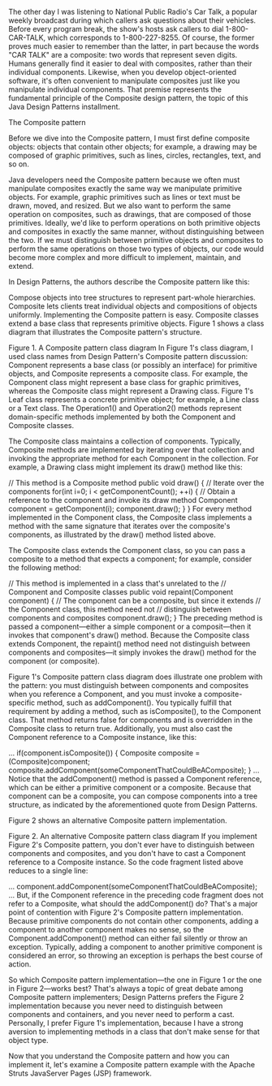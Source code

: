 The other day I was listening to National Public Radio's Car Talk, a popular weekly broadcast during which callers ask questions about their vehicles. Before every program break, the show's hosts ask callers to dial 1-800-CAR-TALK, which corresponds to 1-800-227-8255. Of course, the former proves much easier to remember than the latter, in part because the words "CAR TALK" are a composite: two words that represent seven digits. Humans generally find it easier to deal with composites, rather than their individual components. Likewise, when you develop object-oriented software, it's often convenient to manipulate composites just like you manipulate individual components. That premise represents the fundamental principle of the Composite design pattern, the topic of this Java Design Patterns installment.

The Composite pattern

Before we dive into the Composite pattern, I must first define composite objects: objects that contain other objects; for example, a drawing may be composed of graphic primitives, such as lines, circles, rectangles, text, and so on.

Java developers need the Composite pattern because we often must manipulate composites exactly the same way we manipulate primitive objects. For example, graphic primitives such as lines or text must be drawn, moved, and resized. But we also want to perform the same operation on composites, such as drawings, that are composed of those primitives. Ideally, we'd like to perform operations on both primitive objects and composites in exactly the same manner, without distinguishing between the two. If we must distinguish between primitive objects and composites to perform the same operations on those two types of objects, our code would become more complex and more difficult to implement, maintain, and extend.

In Design Patterns, the authors describe the Composite pattern like this:

Compose objects into tree structures to represent part-whole hierarchies. Composite lets clients treat individual objects and compositions of objects uniformly.
Implementing the Composite pattern is easy. Composite classes extend a base class that represents primitive objects. Figure 1 shows a class diagram that illustrates the Composite pattern's structure.


Figure 1. A Composite pattern class diagram
In Figure 1's class diagram, I used class names from Design Pattern's Composite pattern discussion: Component represents a base class (or possibly an interface) for primitive objects, and Composite represents a composite class. For example, the Component class might represent a base class for graphic primitives, whereas the Composite class might represent a Drawing class. Figure 1's Leaf class represents a concrete primitive object; for example, a Line class or a Text class. The Operation1() and Operation2() methods represent domain-specific methods implemented by both the Component and Composite classes.

The Composite class maintains a collection of components. Typically, Composite methods are implemented by iterating over that collection and invoking the appropriate method for each Component in the collection. For example, a Drawing class might implement its draw() method like this:

// This method is a Composite method
public void draw() {
   // Iterate over the components
   for(int i=0; i < getComponentCount(); ++i) {
      // Obtain a reference to the component and invoke its draw method
      Component component = getComponent(i);
      component.draw();
   }
}
For every method implemented in the Component class, the Composite class implements a method with the same signature that iterates over the composite's components, as illustrated by the draw() method listed above.

The Composite class extends the Component class, so you can pass a composite to a method that expects a component; for example, consider the following method:

// This method is implemented in a class that's unrelated to the
// Component and Composite classes
public void repaint(Component component) {
   // The component can be a composite, but since it extends
   // the Component class, this method need not
   //  distinguish between components and composites
   component.draw();
}
The preceding method is passed a component—either a simple component or a composit—then it invokes that component's draw() method. Because the Composite class extends Component, the repaint() method need not distinguish between components and composites—it simply invokes the draw() method for the component (or composite).

Figure 1's Composite pattern class diagram does illustrate one problem with the pattern: you must distinguish between components and composites when you reference a Component, and you must invoke a composite-specific method, such as addComponent(). You typically fulfill that requirement by adding a method, such as isComposite(), to the Component class. That method returns false for components and is overridden in the Composite class to return true. Additionally, you must also cast the Component reference to a Composite instance, like this:

...
if(component.isComposite()) {
   Composite composite = (Composite)component;
   composite.addComponent(someComponentThatCouldBeAComposite);
}
...
Notice that the addComponent() method is passed a Component reference, which can be either a primitive component or a composite. Because that component can be a composite, you can compose components into a tree structure, as indicated by the aforementioned quote from Design Patterns.

Figure 2 shows an alternative Composite pattern implementation.


Figure 2. An alternative Composite pattern class diagram
If you implement Figure 2's Composite pattern, you don't ever have to distinguish between components and composites, and you don't have to cast a Component reference to a Composite instance. So the code fragment listed above reduces to a single line:

...
component.addComponent(someComponentThatCouldBeAComposite);
...
But, if the Component reference in the preceding code fragment does not refer to a Composite, what should the addComponent() do? That's a major point of contention with Figure 2's Composite pattern implementation. Because primitive components do not contain other components, adding a component to another component makes no sense, so the Component.addComponent() method can either fail silently or throw an exception. Typically, adding a component to another primitive component is considered an error, so throwing an exception is perhaps the best course of action.

So which Composite pattern implementation—the one in Figure 1 or the one in Figure 2—works best? That's always a topic of great debate among Composite pattern implementers; Design Patterns prefers the Figure 2 implementation because you never need to distinguish between components and containers, and you never need to perform a cast. Personally, I prefer Figure 1's implementation, because I have a strong aversion to implementing methods in a class that don't make sense for that object type.

Now that you understand the Composite pattern and how you can implement it, let's examine a Composite pattern example with the Apache Struts JavaServer Pages (JSP) framework.

